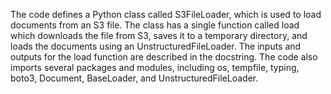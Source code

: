 The code defines a Python class called S3FileLoader, which is used to load documents from an S3 file. The class has a single function called load which downloads the file from S3, saves it to a temporary directory, and loads the documents using an UnstructuredFileLoader. The inputs and outputs for the load function are described in the docstring. The code also imports several packages and modules, including os, tempfile, typing, boto3, Document, BaseLoader, and UnstructuredFileLoader.

